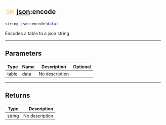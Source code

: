 ## <img src="../../.gitbook/assets/shared.png" width="32" height="32" /> [json](../json/README.md):encode

```lua
string json:encode(data)
```

Encodes a table to a json string

------
## Parameters

| Type   | Name | Description | Optional |
| ------ | ---- | ----------- | -------: |
| table | data | No description |  |


------
## Returns

| Type   | Description |
| ------ | ----------: |
| string | No description |

